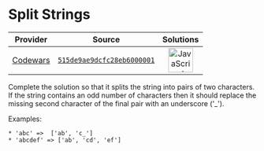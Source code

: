 [_metadata_:generated]: - "true"

# Split Strings

<!-- INFO TABLE BEGIN -->

| Provider                                        | Source                                                                               | Solutions                                                                                                                                                    |
| :---------------------------------------------: | :----------------------------------------------------------------------------------: | :----------------------------------------------------------------------------------------------------------------------------------------------------------: |
| [Codewars](../../../docs/providers/Codewars.md) | [`515de9ae9dcfc28eb6000001`](https://www.codewars.com/kata/515de9ae9dcfc28eb6000001) | [<img src="https://res.cloudinary.com/rascaltwo/image/upload/v1631924076/javascript_ehszr7.svg" alt="JavaScript" title="JavaScript" width="50" />](solve.js) |

<!-- INFO TABLE END -->

Complete the solution so that it splits the string into pairs of two characters.  If the string contains an odd number of characters then it should replace the missing second character of the final pair with an underscore ('_').

Examples:
```
* 'abc' =>  ['ab', 'c_']
* 'abcdef' => ['ab', 'cd', 'ef']
```

